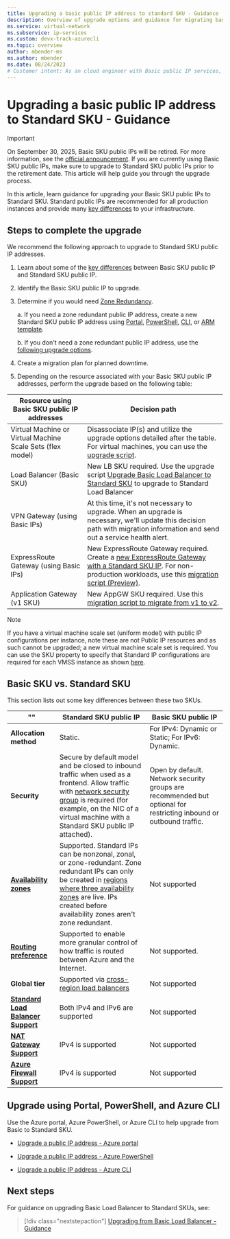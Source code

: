 ```yaml
---
title: Upgrading a basic public IP address to standard SKU - Guidance
description: Overview of upgrade options and guidance for migrating basic public IP to standard public IP for future basic public IP address retirement
ms.service: virtual-network
ms.subservice: ip-services
ms.custom: devx-track-azurecli
ms.topic: overview
author: mbender-ms
ms.author: mbender
ms.date: 08/24/2023
# Customer intent: As an cloud engineer with Basic public IP services, I need guidance and direction on migrating my workloads off basic to Standard SKUs
---
```


# Upgrading a basic public IP address to Standard SKU - Guidance

>[!Important]
>On September 30, 2025, Basic SKU public IPs will be retired. For more information, see the [official announcement](https://azure.microsoft.com/updates/upgrade-to-standard-sku-public-ip-addresses-in-azure-by-30-september-2025-basic-sku-will-be-retired/). If you are currently using Basic SKU public IPs, make sure to upgrade to Standard SKU public IPs prior to the retirement date. This article will help guide you through the upgrade process. 

In this article, learn guidance for upgrading your Basic SKU public IPs to Standard SKU. Standard public IPs are recommended for all production instances and provide many [key differences](#basic-sku-vs-standard-sku) to your infrastructure.
## Steps to complete the upgrade 

We recommend the following approach to upgrade to Standard SKU public IP addresses. 

1. Learn about some of the [key differences](#basic-sku-vs-standard-sku) between Basic SKU public IP and Standard SKU public IP. 

2. Identify the Basic SKU public IP to upgrade.

3. Determine if you would need [Zone Redundancy](public-ip-addresses.md#availability-zone). 

    a. If you need a zone redundant public IP address, create a new Standard SKU public IP address using [Portal](create-public-ip-portal.md), [PowerShell](create-public-ip-powershell.md), [CLI](create-public-ip-cli.md), or [ARM template](create-public-ip-template.md).

    b. If you don't need a zone redundant public IP address, use the [following upgrade options](#upgrade-using-portal-powershell-and-azure-cli). 

4. Create a migration plan for planned downtime.

5. Depending on the resource associated with your Basic SKU public IP addresses, perform the upgrade based on the following table:

 | Resource using Basic SKU public IP addresses | Decision path |
  | ------ | ------ |
  | Virtual Machine or Virtual Machine Scale Sets (flex model) | Disassociate IP(s) and utilize the upgrade options detailed after the table. For virtual machines, you can use the [upgrade script](public-ip-upgrade-vm.md). |
  | Load Balancer (Basic SKU) | New LB SKU required. Use the upgrade script [Upgrade Basic Load Balancer to Standard SKU](../../load-balancer/upgrade-basic-standard-with-powershell.md) to upgrade to Standard Load Balancer |
| VPN Gateway (using Basic IPs) |At this time, it's not necessary to upgrade. When an upgrade is necessary, we'll update this decision path with migration information and send out a service health alert. |
| ExpressRoute Gateway (using Basic IPs) | New ExpressRoute Gateway required. Create a [new ExpressRoute Gateway with a Standard SKU IP](../../expressroute/expressroute-howto-add-gateway-portal-resource-manager.md). For non-production workloads, use this [migration script (Preview)](../../expressroute/gateway-migration.md). |
  | Application Gateway (v1 SKU) | New AppGW SKU required. Use this [migration script to migrate from v1 to v2](../../application-gateway/migrate-v1-v2.md).  |

> [!NOTE]
> If you have a virtual machine scale set (uniform model) with public IP configurations per instance, note these are not Public IP resources and as such cannot be upgraded; a new virtual machine scale set is required.  You can use the SKU property to specify that Standard IP configurations are required for each VMSS instance as shown [here](../../virtual-machine-scale-sets/virtual-machine-scale-sets-networking.md#public-ipv4-per-virtual-machine). 

## Basic SKU vs. Standard SKU 

This section lists out some key differences between these two SKUs.

|""| Standard SKU public IP | Basic SKU public IP |
|---------|---------|---------|
| **Allocation method** | Static. | For IPv4: Dynamic or Static; For IPv6: Dynamic. |
| **Security** | Secure by default model and be closed to inbound traffic when used as a frontend. Allow traffic with [network security group](../network-security-groups-overview.md#network-security-groups) is required (for example, on the NIC of a virtual machine with a Standard SKU public IP attached). | Open by default. Network security groups are recommended but optional for restricting inbound or outbound traffic. |
| **[Availability zones](../../availability-zones/az-overview.md)** | Supported. Standard IPs can be nonzonal, zonal, or zone-redundant. Zone redundant IPs can only be created in [regions where three availability zones](../../availability-zones/az-region.md) are live. IPs created before availability zones aren't zone redundant. | Not supported |
| **[Routing preference](routing-preference-overview.md)** | Supported to enable more granular control of how traffic is routed between Azure and the Internet. | Not supported. |
| **Global tier** | Supported via [cross-region load balancers](../../load-balancer/cross-region-overview.md)| Not supported |
| **[Standard Load Balancer Support](../../load-balancer/skus.md)** | Both IPv4 and IPv6 are supported | Not supported |
| **[NAT Gateway Support](../nat-gateway/nat-overview.md)** | IPv4 is supported | Not supported |
| **[Azure Firewall Support](../nat-gateway/nat-overview.md)** | IPv4 is supported | Not supported |

## Upgrade using Portal, PowerShell, and Azure CLI 

Use the Azure portal, Azure PowerShell, or Azure CLI to help upgrade from Basic to Standard SKU. 

- [Upgrade a public IP address - Azure portal](public-ip-upgrade-portal.md)

- [Upgrade a public IP address - Azure PowerShell](public-ip-upgrade-powershell.md)

- [Upgrade a public IP address - Azure CLI](public-ip-upgrade-cli.md)

## Next steps

For guidance on upgrading Basic Load Balancer to Standard SKUs, see:

> [!div class="nextstepaction"]
> [Upgrading from Basic Load Balancer - Guidance](../../load-balancer/load-balancer-basic-upgrade-guidance.md)
